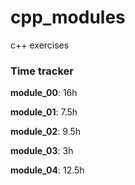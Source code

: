 # cpp_modules
c++ exercises

### Time tracker
**module_00**: 16h

**module_01**: 7.5h

**module_02**: 9.5h

**module_03**: 3h

**module_04**: 12.5h
